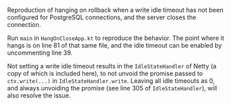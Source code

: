Reproduction of hanging on rollback when a write idle timeout has not been configured for PostgreSQL connections, and the server closes the connection.

Run `main` in `HangOnCloseApp.kt` to reproduce the behavior. The point where it hangs is on line 81 of that same file, and the idle timeout can be enabled by uncommenting line 39.

Not setting a write idle timeout results in the `IdleStateHandler` of Netty (a copy of which is included here), to not unvoid the promise passed to `ctx.write(...)` in `IdleStateHandler.write`. Leaving all idle timeouts as 0, and always unvoiding the promise (see line 305 of `IdleStateHandler`), will also resolve the issue.

